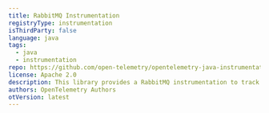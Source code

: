 ```yaml
---
title: RabbitMQ Instrumentation
registryType: instrumentation
isThirdParty: false
language: java
tags:
  - java
  - instrumentation
repo: https://github.com/open-telemetry/opentelemetry-java-instrumentation/tree/master/instrumentation/rabbitmq-2.7
license: Apache 2.0
description: This library provides a RabbitMQ instrumentation to track requests through OpenTelemetry.
authors: OpenTelemetry Authors
otVersion: latest
---
```

